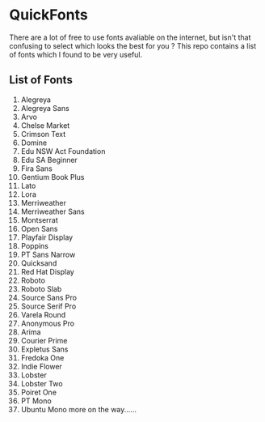 # QuickFonts

There are a lot of free to use fonts avaliable on the internet, but isn't that confusing to select which looks the best for you ?
This repo contains a list of fonts which I found to be very useful.

## List of Fonts

1. Alegreya
2. Alegreya Sans
3. Arvo
4. Chelse Market
5. Crimson Text
6. Domine
7. Edu NSW Act Foundation
8. Edu SA Beginner
9. Fira Sans
10. Gentium Book Plus
11. Lato
12. Lora
13. Merriweather
14. Merriweather Sans
15. Montserrat
16. Open Sans
17. Playfair Display
18. Poppins
19. PT Sans Narrow
20. Quicksand
21. Red Hat Display
22. Roboto
23. Roboto Slab
24. Source Sans Pro
25. Source Serif Pro
26. Varela Round
27. Anonymous Pro
28. Arima
29. Courier Prime
30. Expletus Sans
31. Fredoka One
32. Indie Flower
33. Lobster
34. Lobster Two
35. Poiret One
36. PT Mono
37. Ubuntu Mono
more on the way......
